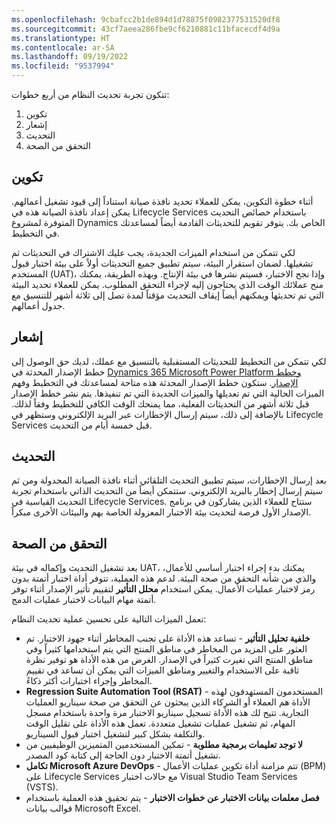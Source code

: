 ```yaml
---
ms.openlocfilehash: 9cbafcc2b1de894d1d78875f0982377531520df8
ms.sourcegitcommit: 43cf7aeea286fbe9cf6210881c11bfacecdf4d9a
ms.translationtype: HT
ms.contentlocale: ar-SA
ms.lasthandoff: 09/19/2022
ms.locfileid: "9537994"
---
```

تتكون تجربة تحديث النظام من أربع خطوات:

1. تكوين
1. إشعار
1. التحديث
1. التحقق من الصحة

## <a name="configure"></a>تكوين
أثناء خطوة التكوين، يمكن للعملاء تحديد نافذة صيانة استناداً إلى قيود تشغيل أعمالهم. يمكن إعداد نافذة الصيانة هذه في Lifecycle Services باستخدام خصائص التحديث المتوفرة لمشروع Dynamics الخاص بك. يتوفر تقويم للتحديثات القادمة أيضاً لمساعدتك في التخطيط.

لكي تتمكن من استخدام الميزات الجديدة، يجب عليك الاشتراك في التحديثات ثم تشغيلها. لضمان استقرار البيئة، سيتم تطبيق جميع التحديثات أولاً على بيئة اختبار قبول المستخدم (UAT)، وإذا نجح الاختبار، فسيتم نشرها في بيئة الإنتاج. وبهذه الطريقة، يمكنك منح عملائك الوقت الذي يحتاجون إليه لإجراء التحقق المطلوب. يمكن للعملاء تحديد البيئة التي تم تحديثها ويمكنهم أيضاً إيقاف التحديث مؤقتاً لمدة تصل إلى ثلاثة أشهر للتنسيق مع جدول أعمالهم.

## <a name="notice"></a>إشعار
لكي تتمكن من التخطيط للتحديثات المستقبلية بالتنسيق مع عملك، لديك حق الوصول إلى خطط الإصدار المحدثة في [Dynamics 365 Microsoft Power Platform وخطط الإصدار](/dynamics365/release-plans/?azure-portal=true). ستكون خطط الإصدار المحدثة هذه متاحة لمساعدتك في التخطيط وفهم الميزات الحالية التي تم تعديلها والميزات الجديدة التي تم تنفيذها. يتم نشر خطط الإصدار قبل ثلاثة أشهر من التحديثات الفعلية، مما يمنحك الوقت الكافي للتخطيط وفقاً لذلك. بالإضافة إلى ذلك، سيتم إرسال الإخطارات عبر البريد الإلكتروني وستظهر في Lifecycle Services قبل خمسة أيام من التحديث.

## <a name="update"></a>التحديث
بعد إرسال الإخطارات، سيتم تطبيق التحديث التلقائي أثناء نافذة الصيانة المجدولة ومن ثم سيتم إرسال إخطار بالبريد الإلكتروني. ستتمكن أيضاً من التحديث الذاتي باستخدام تجربة التحديث القياسية في Lifecycle Services. ستتاح للعملاء الذين يشاركون في برنامج الإصدار الأول فرصة لتحديث بيئة الاختبار المعزولة الخاصة بهم والبيئات الأخرى مبكراً. 

## <a name="validate"></a>التحقق من الصحة
بعد تشغيل التحديث وإكماله في بيئة UAT، يمكنك بدء إجراء اختبار أساسي للأعمال، والذي من شأنه التحقق من صحة البيئة. لدعم هذه العملية، تتوفر أداة اختبار أتمتة بدون رمز لاختبار عمليات الأعمال. يمكن استخدام **محلل التأثير** لتقييم تأثير الإصدار أثناء توفر أتمتة مهام البيانات لاختبار عمليات الدمج.

تعمل الميزات التالية على تحسين عملية تحديث النظام:

- **خلفية تحليل التأثير** - تساعد هذه الأداة على تجنب المخاطر أثناء جهود الاختبار. تم العثور على المزيد من المخاطر في مناطق المنتج التي يتم استخدامها كثيراً وفي مناطق المنتج التي تغيرت كثيراً في الإصدار. الغرض من هذه الأداة هو توفير نظرة ثاقبة على الاستخدام والتغيير ومناطق الميزات التي يمكن أن تساعد في تقييم المخاطر وإجراء اختبارات أكثر ذكاءً.
- **Regression Suite Automation Tool (RSAT)** - المستخدمون المستهدفون لهذه الأداة هم العملاء أو الشركاء الذين يبحثون عن التحقق من صحة سيناريو العمليات التجارية. تتيح لك هذه الأداة تسجيل سيناريو الاختبار مرة واحدة باستخدام مسجل المهام، ثم تشغيل عمليات تشغيل متعددة. تعمل هذه الأداة على تقليل الوقت والتكلفة بشكل كبير لتشغيل اختبار قبول السيناريو.
- **لا توجد تعليمات برمجية مطلوبة** - تمكين المستخدمين المتميزين الوظيفيين من تشغيل أتمتة الاختبار دون الحاجة إلى كتابة كود المصدر.
- **تكامل Microsoft Azure ‏DevOps** - تتم مزامنة أداة تكوين عمليات الأعمال (BPM) على Lifecycle Services مع حالات اختبار Visual Studio ‏Team Services ‏(VSTS).
- **فصل معلمات بيانات الاختبار عن خطوات الاختبار** - يتم تحقيق هذه العملية باستخدام قوالب بيانات Microsoft Excel.

